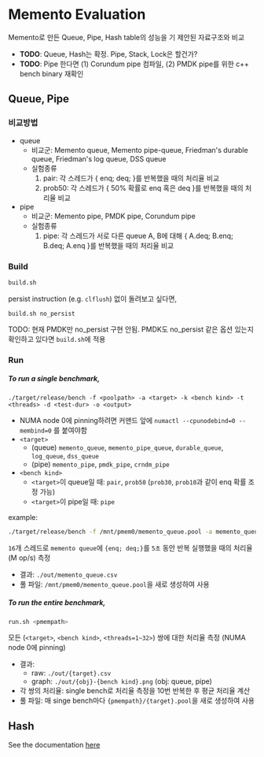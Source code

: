 # Memento Evaluation

Memento로 만든 Queue, Pipe, Hash table의 성능을 기 제안된 자료구조와 비교

- **TODO**: Queue, Hash는 확정. Pipe, Stack, Lock은 할건가?
- **TODO**: Pipe 한다면 (1) Corundum pipe 컴파일, (2) PMDK pipe를 위한 c++ bench binary 재확인

## Queue, Pipe

### 비교방법

- queue
    - 비교군: Memento queue, Memento pipe-queue, Friedman's durable queue, Friedman's log queue, DSS queue
    - 실험종류
        1. pair: 각 스레드가 { enq; deq; }를 반복했을 때의 처리율 비교
        2. prob50: 각 스레드가 { 50% 확률로 enq 혹은 deq }를 반복했을 때의 처리율 비교
- pipe
    - 비교군: Memento pipe, PMDK pipe, Corundum pipe
    - 실험종류
        1. pipe: 각 스레드가 서로 다른 queue A, B에 대해 { A.deq; B.enq; B.deq; A.enq }를 반복했을 때의 처리율 비교

### Build

```bash
build.sh
```

persist instruction (e.g. `clflush`) 없이 돌려보고 싶다면,
```
build.sh no_persist
```

TODO: 현재 PMDK만 no_persist 구현 안됨. PMDK도 no_persist 같은 옵션 있는지 확인하고 있다면 `build.sh`에 적용

### Run

##### To run a single benchmark,

```
./target/release/bench -f <poolpath> -a <target> -k <bench kind> -t <threads> -d <test-dur> -o <output>
```
- NUMA node 0에 pinning하려면 커맨드 앞에 `numactl --cpunodebind=0 --membind=0` 를 붙여야함
- `<target>`
    - (queue) `memento_queue`, `memento_pipe_queue`, `durable_queue`, `log_queue`, `dss_queue`
    - (pipe) `memento_pipe`, `pmdk_pipe`, `crndm_pipe`
- `<bench kind>`
    - `<target>`이 queue일 때: `pair`, `prob50` (`prob30`, `prob10`과 같이 enq 확률 조정 가능)
    - `<target>`이 pipe일 때: `pipe`

example:
```bash
./target/release/bench -f /mnt/pmem0/memento_queue.pool -a memento_queue -k pair -t 16 -d 5 -o ./out/memento_queue.csv
```
`16`개 스레드로 `memento queue`에 `{enq; deq;}`를 `5초` 동안 반복 실행했을 때의 처리율(M op/s) 측정
- 결과: `./out/memento_queue.csv`
- 풀 파일: `/mnt/pmem0/memento_queue.pool`을 새로 생성하여 사용

##### To run the entire benchmark,

```bash
run.sh <pmempath>
```
모든 (`<target>`, `<bench kind>`, `<threads=1~32>`) 쌍에 대한 처리율 측정 (NUMA node 0에 pinning)
- 결과:
    - raw: `./out/{target}.csv`
    - graph: `./out/{obj}-{bench kind}.png` (obj: queue, pipe)
- 각 쌍의 처리율: single bench로 처리율 측정을 10번 반복한 후 평균 처리율 계산
- 풀 파일: 매 singe bench마다 `{pmempath}/{target}.pool`을 새로 생성하여 사용

## Hash

See the documentation [here](./HashEval)
